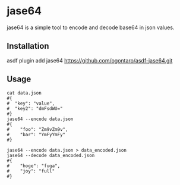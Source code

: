 # jase64
jase64 is a simple tool to encode and decode base64 in json values.

## Installation
asdf plugin add jase64 https://github.com/ogontaro/asdf-jase64.git

## Usage
```shell
cat data.json
#{
#  "key": "value",
#  "key2": "dmFsdWU="
#}
jase64 --encode data.json
#{
#    "foo": "Zm9vZm9v",
#    "bar": "YmFyYmFy"
#}

jase64 --encode data.json > data_encoded.json
jase64 --decode data_encoded.json
#{
#    "hoge": "fuga",
#    "joy": "full"
#}
```
